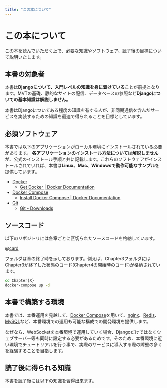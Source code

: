 ```yaml
---
title: "この本について"
---
```


# この本について

この本を読んでいただく上で、必要な知識やソフトウェア、読了後の目標について説明いたします。

## 本書の対象者

本書は**Djangoについて、入門レベルの知識を身に着けている**ことが前提となります。MVTの基礎、静的なサイトの配信、データベースの参照など**Djangoについての基本知識は解説しません。**

本書はDjangoについてある程度の知識を有する人が、非同期通信を含んだサービスを実装するための知識を最速で得られることを目標としています。

## 必須ソフトウェア

本書では以下のアプリケーションがローカル環境にインストールされている必要があります。
**各アプリケーションのインストール方法については解説しません**が、公式のインストール手順と共に記載します。これらのソフトウェアがインストールされていれば、本書は**Linux、Mac、Windowsで動作可能なサンプル**を提供しています。

- [Docker](https://www.docker.com/)
  - [Get Docker | Docker Documentation](https://docs.docker.com/get-docker/)
- [Docker Compose](https://docs.docker.com/compose/)
  - [Install Docker Compose | Docker Documentation](https://docs.docker.com/compose/install/)
- [Git](https://git-scm.com/)
  - [Git - Downloads](https://git-scm.com/downloads)

## ソースコード

以下のリポジトリには各章ごとに区切られたソースコードを格納しています。

@[card](https://github.com/Uno-Takashi/Django-Channels-Book)

フォルダは章の終了時を示しております。例えば、Chapter3フォルダにはChapter3が終了した状態のコード(Chapter4の開始時のコード)が格納されています。

```bash
cd Chapter{X}
docker-compose up -d
```

## 本書で構築する環境

本書では、本番運用を見越して、[Docker Compose](https://docs.docker.com/compose/)を用いて、[nginx](https://www.nginx.co.jp/)、[Redis](https://redis.io/)、[MySQL](https://www.mysql.com/jp/)など、本番環境での運用も可能な構成での開発環境を提供します。

なぜなら、WebSocketを本番環境で運用していく場合、Djangoだけではなくウェブサーバー等も同時に設定する必要があるためです。そのため、本番環境に近い環境でチュートリアルを行う事で、実際のサービスに導入する際の障壁の多くを経験することを目指します。

## 読了後に得られる知識

本書を読了後には以下の知識を習得出来ます。

